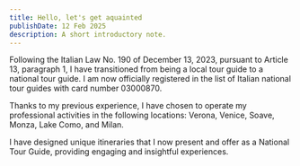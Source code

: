 ```yaml
---
title: Hello, let's get aquainted 
publishDate: 12 Feb 2025
description: A short introductory note.
---
```


Following the Italian Law No. 190 of December 13, 2023, pursuant to Article 13, paragraph 1, I have transitioned from being a local tour guide to a national tour guide. I am now officially registered in the list of Italian national tour guides with card number 03000870.

Thanks to my previous experience, I have chosen to operate my professional activities in the following locations: Verona, Venice, Soave, Monza, Lake Como, and Milan.

I have designed unique itineraries that I now present and offer as a National Tour Guide, providing engaging and insightful experiences.
